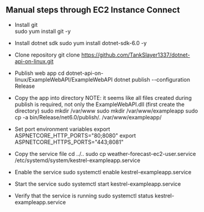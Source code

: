 ## Manual steps through EC2 Instance Connect

* Install git  
sudo yum install git -y

* Install dotnet sdk
sudo yum install dotnet-sdk-6.0 -y

* Clone repository
git clone https://github.com/TankSlayer1337/dotnet-api-on-linux.git

* Publish web app
cd dotnet-api-on-linux/ExampleWebAPI/ExampleWebAPI
dotnet publish --configuration Release

* Copy the app into directory
NOTE: it seems like all files created during publish is required, not only the ExampleWebAPI.dll
(first create the directory)
sudo mkdir /var/www
sudo mkdir /var/www/exampleapp
sudo cp -a bin/Release/net6.0/publish/. /var/www/exampleapp/

* Set port environment variables
export ASPNETCORE_HTTP_PORTS="80;8080"
export ASPNETCORE_HTTPS_PORTS="443;8081"

* Copy the service file
cd ../..
sudo cp weather-forecast-ec2-user.service /etc/systemd/system/kestrel-exampleapp.service

* Enable the service
sudo systemctl enable kestrel-exampleapp.service

* Start the service
sudo systemctl start kestrel-exampleapp.service

* Verify that the service is running
sudo systemctl status kestrel-exampleapp.service